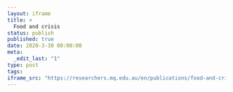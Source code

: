 ```yaml
---
layout: iframe
title: >
  Food and crisis
status: publish
published: true
date: 2020-3-30 00:00:00
meta:
  _edit_last: "1"
type: post
tags:
iframe_src: "https://researchers.mq.edu.au/en/publications/food-and-crisis"
---
```

        